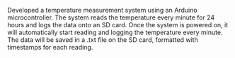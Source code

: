 Developed a temperature measurement system using an Arduino microcontroller. The system reads the temperature every minute for 24 hours and logs the data onto an SD card.
Once the system is powered on, it will automatically start reading and logging the temperature every minute. The data will be saved in a .txt file on the SD card, formatted with timestamps for each reading.
